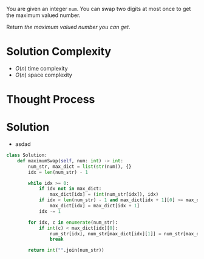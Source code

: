 You are given an integer `num`. You can swap two digits at most once to get the maximum valued number.

Return _the maximum valued number you can get_.
# Solution Complexity
- $O(n)$ time complexity
- $O(n)$ space complexity
# Thought Process
# Solution
- asdad
```Python
class Solution:
	def maximumSwap(self, num: int) -> int:
		num_str, max_dict = list(str(num)), {}
		idx = len(num_str) - 1

		while idx >= 0:
			if idx not in max_dict:
				max_dict[idx] = (int(num_str[idx]), idx)
			if idx < len(num_str) - 1 and max_dict[idx + 1][0] >= max_dict[idx][0]:
				max_dict[idx] = max_dict[idx + 1]
			idx -= 1

		for idx, c in enumerate(num_str):
			if int(c) < max_dict[idx][0]:
				num_str[idx], num_str[max_dict[idx][1]] = num_str[max_dict[idx][1]], num_str[idx]
				break

		return int("".join(num_str))
```
